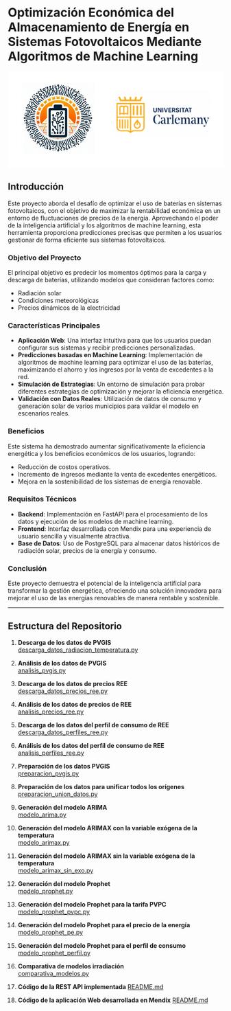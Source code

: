 # Optimización Económica del Almacenamiento de Energía en Sistemas Fotovoltaicos Mediante Algoritmos de Machine Learning

![Logo EnergyPV](LogoProyecto.bmp)

## Introducción

Este proyecto aborda el desafío de optimizar el uso de baterías en sistemas fotovoltaicos, con el objetivo de maximizar la rentabilidad económica en un entorno de fluctuaciones de precios de la energía. Aprovechando el poder de la inteligencia artificial y los algoritmos de machine learning, esta herramienta proporciona predicciones precisas que permiten a los usuarios gestionar de forma eficiente sus sistemas fotovoltaicos.

### Objetivo del Proyecto

El principal objetivo es predecir los momentos óptimos para la carga y descarga de baterías, utilizando modelos que consideran factores como:

- Radiación solar
- Condiciones meteorológicas
- Precios dinámicos de la electricidad

### Características Principales

- **Aplicación Web**: Una interfaz intuitiva para que los usuarios puedan configurar sus sistemas y recibir predicciones personalizadas.
- **Predicciones basadas en Machine Learning**: Implementación de algoritmos de machine learning para optimizar el uso de las baterías, maximizando el ahorro y los ingresos por la venta de excedentes a la red.
- **Simulación de Estrategias**: Un entorno de simulación para probar diferentes estrategias de optimización y mejorar la eficiencia energética.
- **Validación con Datos Reales**: Utilización de datos de consumo y generación solar de varios municipios para validar el modelo en escenarios reales.

### Beneficios

Este sistema ha demostrado aumentar significativamente la eficiencia energética y los beneficios económicos de los usuarios, logrando:

- Reducción de costos operativos.
- Incremento de ingresos mediante la venta de excedentes energéticos.
- Mejora en la sostenibilidad de los sistemas de energía renovable.

### Requisitos Técnicos

- **Backend**: Implementación en FastAPI para el procesamiento de los datos y ejecución de los modelos de machine learning.
- **Frontend**: Interfaz desarrollada con Mendix para una experiencia de usuario sencilla y visualmente atractiva.
- **Base de Datos**: Uso de PostgreSQL para almacenar datos históricos de radiación solar, precios de la energía y consumo.

### Conclusión

Este proyecto demuestra el potencial de la inteligencia artificial para transformar la gestión energética, ofreciendo una solución innovadora para mejorar el uso de las energías renovables de manera rentable y sostenible.

---

## Estructura del Repositorio

1. **Descarga de los datos de PVGIS**  
   [descarga_datos_radiacion_temperatura.py](https://github.com/pablo-cano/Energy-Optimization-PV-ML/blob/main/descarga_datos_radiacion_temperatura.py)
   
2. **Análisis de los datos de PVGIS**  
   [analisis_pvgis.py](https://github.com/pablo-cano/Energy-Optimization-PV-ML/blob/main/analisis_pvgis.py)
   
3. **Descarga de los datos de precios REE**  
   [descarga_datos_precios_ree.py](https://github.com/pablo-cano/Energy-Optimization-PV-ML/blob/main/descarga_datos_precios_ree.py)
   
4. **Análisis de los datos de precios de REE**  
   [analisis_precios_ree.py](https://github.com/pablo-cano/Energy-Optimization-PV-ML/blob/main/analisis_precios_ree.py)
   
5. **Descarga de los datos del perfil de consumo de REE**  
   [descarga_datos_perfiles_ree.py](https://github.com/pablo-cano/Energy-Optimization-PV-ML/blob/main/descarga_datos_perfiles_ree.py)
   
6. **Análisis de los datos del perfil de consumo de REE**  
   [analisis_perfiles_ree.py](https://github.com/pablo-cano/Energy-Optimization-PV-ML/blob/main/analisis_perfiles_ree.py)
   
7. **Preparación de los datos PVGIS**  
   [preparacion_pvgis.py](https://github.com/pablo-cano/Energy-Optimization-PV-ML/blob/main/preparacion_pvgis.py)
   
8. **Preparación de los datos para unificar todos los orígenes**  
   [preparacion_union_datos.py](https://github.com/pablo-cano/Energy-Optimization-PV-ML/blob/main/preparacion_union_datos.py)
   
9. **Generación del modelo ARIMA**  
   [modelo_arima.py](https://github.com/pablo-cano/Energy-Optimization-PV-ML/blob/main/modelo_arima.py)
   
10. **Generación del modelo ARIMAX con la variable exógena de la temperatura**  
    [modelo_arimax.py](https://github.com/pablo-cano/Energy-Optimization-PV-ML/blob/main/modelo_arimax.py)
   
11. **Generación del modelo ARIMAX sin la variable exógena de la temperatura**  
    [modelo_arimax_sin_exo.py](https://github.com/pablo-cano/Energy-Optimization-PV-ML/blob/main/modelo_arimax_sin_exo.py)
    
12. **Generación del modelo Prophet**  
    [modelo_prophet.py](https://github.com/pablo-cano/Energy-Optimization-PV-ML/blob/main/modelo_prophet.py)
   
13. **Generación del modelo Prophet para la tarifa PVPC**  
    [modelo_prophet_pvpc.py](https://github.com/pablo-cano/Energy-Optimization-PV-ML/blob/main/modelo_prophet_pvpc.py)
   
14. **Generación del modelo Prophet para el precio de la energía**  
    [modelo_prophet_pe.py](https://github.com/pablo-cano/Energy-Optimization-PV-ML/blob/main/modelo_prophet_pe.py)
   
15. **Generación del modelo Prophet para el perfil de consumo**  
    [modelo_prophet_perfil.py](https://github.com/pablo-cano/Energy-Optimization-PV-ML/blob/main/modelo_prophet_perfil.py)
    
16. **Comparativa de modelos irradiación**  
    [comparativa_modelos.py](https://github.com/pablo-cano/Energy-Optimization-PV-ML/blob/main/comparativa_modelos.py)

17. **Código de la REST API implementada**
    [README.md](https://github.com/pablo-cano/Energy-Optimization-PV-ML/tree/main/api)

18. **Código de la aplicación Web desarrollada en Mendix**
    [README.md](https://github.com/pablo-cano/Energy-Optimization-PV-ML/tree/main/web)
